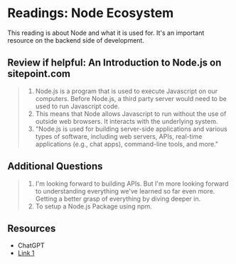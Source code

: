 # Readings: Node Ecosystem

This reading is about Node and what it is used for. It's an important resource on the backend side of development.

## Review if helpful: An Introduction to Node.js on sitepoint.com

> 1. Node.js is a program that is used to execute Javascript on our computers. Before Node.js, a third party server would need to be used to run Javascript code.
> 2. This means that Node allows Javascript to run without the use of outside web browsers. It interacts with the underlying system.
> 3. "Node.js is used for building server-side applications and various types of software, including web servers, APIs, real-time applications (e.g., chat apps), command-line tools, and more."

## Additional Questions

> 1. I'm looking forward to building APIs. But I'm more looking forward to understanding everything we've learned so far even more. Getting a better grasp of everything by diving deeper in.
> 2. To setup a Node.js Package using npm.

## Resources

- ChatGPT
- [Link 1](https://www.quora.com/Before-Node-js-was-created-how-did-JavaScript-communicate-with-a-database)
